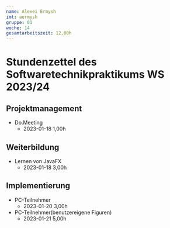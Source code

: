 ```yaml
---
name: Alexei Ermysh
imt: aermysh
gruppe: 01
woche: 14
gesamtarbeitszeit: 12,00h
---
```


# Stundenzettel des Softwaretechnikpraktikums WS 2023/24

## Projektmanagement
- Do.Meeting
    - 2023-01-18 1,00h

## Weiterbildung
- Lernen von JavaFX
    - 2023-01-18 3,00h
## Implementierung
- PC-Teilnehmer
    - 2023-01-20 3,00h
- PC-Teilnehmer(benutzereigene Figuren)
    - 2023-01-21 5,00h



